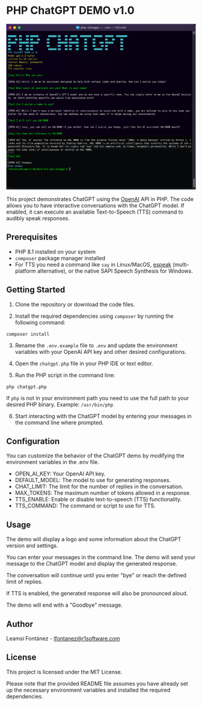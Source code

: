 # PHP ChatGPT DEMO v1.0 #

![Screenshot](https://github.com/lfontanez/php-chatgpt/raw/master/screenshot.png)

This project demonstrates ChatGPT using the [OpenAI](https://openai.com/) API in PHP. The code allows you to have interactive conversations with the ChatGPT model. If enabled, it can execute an available Text-to-Speech (TTS) command to audibly speak responses.

## Prerequisites

- PHP 8.1 installed on your system
- `composer` package manager installed
- For TTS you need a command like `say` in Linux/MacOS, [espeak](https://espeak.sourceforge.net/) (multi-platform alternative), or the native SAPI Speech Synthesis for Windows.

## Getting Started

1. Clone the repository or download the code files.

2. Install the required dependencies using `composer` by running the following command:

```
composer install
```
3. Rename the `.env.example` file to `.env` and update the environment variables with your OpenAI API key and other desired configurations.

4. Open the `chatgpt.php` file in your PHP IDE or text editor.

5. Run the PHP script in the command line:

```
php chatgpt.php
```
If `php` is not in your environment path you need to use the full path to your desired PHP binary. Example: `/usr/bin/php`

6. Start interacting with the ChatGPT model by entering your messages in the command line where prompted.

## Configuration

You can customize the behavior of the ChatGPT demo by modifying the environment variables in the .env file.

  - OPEN_AI_KEY: Your OpenAI API key.
  - DEFAULT_MODEL: The model to use for generating responses.
  - CHAT_LIMIT: The limit for the number of replies in the conversation.
  - MAX_TOKENS: The maximum number of tokens allowed in a response.
  - TTS_ENABLE: Enable or disable text-to-speech (TTS) functionality.
  - TTS_COMMAND: The command or script to use for TTS.

## Usage

The demo will display a logo and some information about the ChatGPT version and settings.

You can enter your messages in the command line. The demo will send your message to the ChatGPT model and display the generated response.

The conversation will continue until you enter "bye" or reach the defined limit of replies.

If TTS is enabled, the generated response will also be pronounced aloud.

The demo will end with a "Goodbye" message.

## Author

Leamsi Fontánez - lfontanez@r1software.com

## License

This project is licensed under the MIT License.

Please note that the provided README file assumes you have already set up the necessary environment variables and installed the required dependencies.